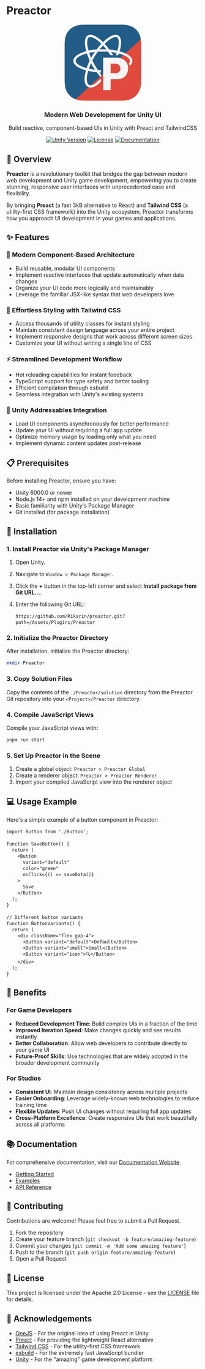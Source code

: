 # Preactor

<div align="center">
  <img src="docs/src/assets/logo.png" alt="Preactor Logo" width="200" />
  <h3>Modern Web Development for Unity UI</h3>
  <p>Build reactive, component-based UIs in Unity with Preact and TailwindCSS</p>

  [![Unity Version](https://img.shields.io/badge/Unity-6.0%2B-blue.svg)](https://unity.com/)
  [![License](https://img.shields.io/badge/License-Apache-green.svg)](LICENSE)
  [![Documentation](https://img.shields.io/badge/Documentation-Website-orange.svg)](https://preactor.rikarin.io/)
</div>

## 🚀 Overview

**Preactor** is a revolutionary toolkit that bridges the gap between modern web development and Unity game development, empowering you to create stunning, responsive user interfaces with unprecedented ease and flexibility.

By bringing **Preact** (a fast 3kB alternative to React) and **Tailwind CSS** (a utility-first CSS framework) into the Unity ecosystem, Preactor transforms how you approach UI development in your games and applications.

## ✨ Features

### 🧩 Modern Component-Based Architecture
- Build reusable, modular UI components
- Implement reactive interfaces that update automatically when data changes
- Organize your UI code more logically and maintainably
- Leverage the familiar JSX-like syntax that web developers love

### 🎨 Effortless Styling with Tailwind CSS
- Access thousands of utility classes for instant styling
- Maintain consistent design language across your entire project
- Implement responsive designs that work across different screen sizes
- Customize your UI without writing a single line of CSS

### ⚡ Streamlined Development Workflow
- Hot reloading capabilities for instant feedback
- TypeScript support for type safety and better tooling
- Efficient compilation through esbuild
- Seamless integration with Unity's existing systems

### 🔄 Unity Addressables Integration
- Load UI components asynchronously for better performance
- Update your UI without requiring a full app update
- Optimize memory usage by loading only what you need
- Implement dynamic content updates post-release

## 📋 Prerequisites

Before installing Preactor, ensure you have:

- Unity 6000.0 or newer
- Node.js 14+ and npm installed on your development machine
- Basic familiarity with Unity's Package Manager
- Git installed (for package installation)

## 🔧 Installation

### 1. Install Preactor via Unity's Package Manager

1. Open Unity.
2. Navigate to `Window > Package Manager`.
3. Click the **+** button in the top-left corner and select **Install package from Git URL...**.
4. Enter the following Git URL:

   ```
   https://github.com/Rikarin/preactor.git?path=/Assets/Plugins/Preactor
   ```

### 2. Initialize the Preactor Directory

After installation, initialize the Preactor directory:

```sh
mkdir Preactor
```

### 3. Copy Solution Files

Copy the contents of the `./Preactor/solution` directory from the Preactor Git repository into your `<Project>/Preactor` directory.

### 4. Compile JavaScript Views

Compile your JavaScript views with:

```sh
pnpm run start
```

### 5. Set Up Preactor in the Scene

1. Create a global object: `Preactor > Preactor Global`
2. Create a renderer object: `Preactor > Preactor Renderer`
3. Import your compiled JavaScript view into the renderer object

## 💻 Usage Example

Here's a simple example of a button component in Preactor:

```tsx
import Button from './Button';

function SaveButton() {
  return (
    <Button 
      variant="default"
      color="green"
      onClick={() => saveData()}
    >
      Save
    </Button>
  );
}

// Different button variants
function ButtonVariants() {
  return (
    <div className="flex gap-4">
      <Button variant="default">Default</Button>
      <Button variant="small">Small</Button>
      <Button variant="icon">🔍</Button>
    </div>
  );
}
```

## 🌟 Benefits

### For Game Developers
- **Reduced Development Time**: Build complex UIs in a fraction of the time
- **Improved Iteration Speed**: Make changes quickly and see results instantly
- **Better Collaboration**: Allow web developers to contribute directly to your game UI
- **Future-Proof Skills**: Use technologies that are widely adopted in the broader development community

### For Studios
- **Consistent UI**: Maintain design consistency across multiple projects
- **Easier Onboarding**: Leverage widely-known web technologies to reduce training time
- **Flexible Updates**: Push UI changes without requiring full app updates
- **Cross-Platform Excellence**: Create responsive UIs that work beautifully across all platforms

## 📚 Documentation

For comprehensive documentation, visit our [Documentation Website](https://preactor.rikarin.io/).

- [Getting Started](https://preactor.rikarin.io/getting-started/what-is-this/)
- [Examples](https://preactor.rikarin.io/examples/button/)
- [API Reference](https://preactor.rikarin.io/reference/puerts/)

## 🤝 Contributing

Contributions are welcome! Please feel free to submit a Pull Request.

1. Fork the repository
2. Create your feature branch (`git checkout -b feature/amazing-feature`)
3. Commit your changes (`git commit -m 'Add some amazing feature'`)
4. Push to the branch (`git push origin feature/amazing-feature`)
5. Open a Pull Request

## 📄 License

This project is licensed under the Apache 2.0 License - see the [LICENSE](LICENSE) file for details.

## 🙏 Acknowledgements

- [OneJS](https://assetstore.unity.com/packages/tools/gui/onejs-221317) - For the original idea of using Preact in Unity
- [Preact](https://preactjs.com/) - For providing the lightweight React alternative
- [Tailwind CSS](https://tailwindcss.com/) - For the utility-first CSS framework
- [esbuild](https://esbuild.github.io/) - For the extremely fast JavaScript bundler
- [Unity](https://unity.com/) - For the "amazing" game development platform
